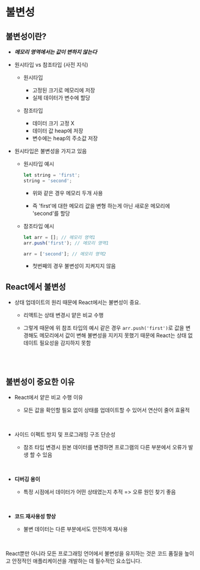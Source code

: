 # 불변성

## 불변성이란?

- <b>_메모리 영역에서는 값이 변하지 않는다_</b>

- 원시타입 vs 참조타입 (사전 지식)

  - 원시타입

    - 고정된 크기로 메모리에 저장
    - 실제 데이터가 변수에 할당

  - 참조타입

    - 데이터 크기 고정 X
    - 데이터 값 heap에 저장
    - 변수에는 heap의 주소값 저장

- 원시타입은 불변성을 가지고 있음

  - 원시타입 예시

    ```javascript
    let string = 'first';
    string = 'second';
    ```

    - 위와 같은 경우 메모리 두개 사용

    - 즉 'first'에 대한 메모리 값을 변형 하는게 아닌 새로운 메모리에 'second'를 할당

  - 참조타입 예시

    ```javascript
    let arr = []; // 메모리 영역1
    arr.push('first'); // 메모리 영역1

    arr = ['second']; // 메모리 영역2
    ```

    - 첫번째의 경우 불변성이 지켜지지 않음

## React에서 불변성

- 상태 업데이트의 원리 때문에 React에서는 불변성이 중요.

  - 리액트는 상태 변경시 얕은 비교 수행

  - 그렇게 때문에 위 참조 타입의 예시 같은 경우 `arr.push('first')`로 값을 변경해도 메모리에서 값이 변해 불변성을 지키지 못했기 때문에 React는 상태 없데이트 필요성을 감지하지 못함

<br/>
<br/>

## 불변성이 중요한 이유

- React에서 얕은 비교 수행 이유

  - 모든 값을 확인할 필요 없이 상태를 업데이트할 수 있어서 연산이 줄어 효율적

<br/>

- 사이드 이펙트 방지 및 프로그래밍 구조 단순성

  - 참조 타입 변경시 원본 데이터를 변경하면 프로그램의 다른 부분에서 오류가 발생 할 수 있음

<br/>

- <b>디버깅 용이</b>

  - 특정 시점에서 데이터가 어떤 상태였는지 추적 => 오류 원인 찾기 좋음

<br/>

- <b>코드 재사용성 향상</b>

  - 불변 데이터는 다른 부분에서도 안전하게 재사용

<br/>

React뿐만 아니라 모든 프로그래밍 언어에서 불변성을 유지하는 것은 코드 품질을 높이고 안정적인 애플리케이션을 개발하는 데 필수적인 요소입니다.
